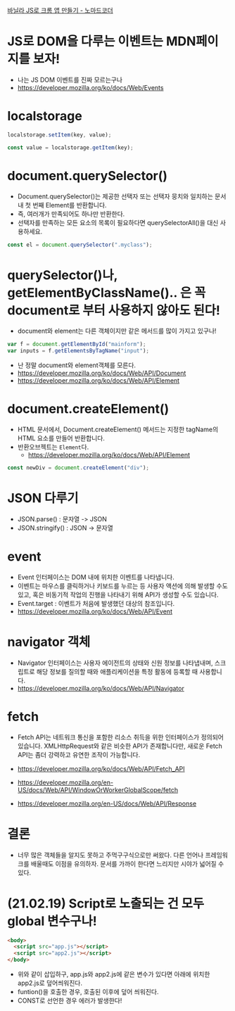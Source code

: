 [바닐라 JS로 크롬 앱 만들기 - 노마드코더](https://nomadcoders.co/javascript-for-beginners)

# JS로 DOM을 다루는 이벤트는 MDN페이지를 보자!

- 나는 JS DOM 이벤트를 진짜 모르는구나
- https://developer.mozilla.org/ko/docs/Web/Events

# localstorage

```js
localstorage.setItem(key, value);

const value = localstorage.getItem(key);
```

# document.querySelector()

- Document.querySelector()는 제공한 선택자 또는 선택자 뭉치와 일치하는 문서 내 첫 번째 Element를 반환합니다.
- 즉, 여러개가 만족되어도 하나만 반환한다.
- 선택자를 만족하는 모든 요소의 목록이 필요하다면 querySelectorAll()을 대신 사용하세요.

```js
const el = document.querySelector(".myclass");
```

# querySelector()나, getElementByClassName().. 은 꼭 document로 부터 사용하지 않아도 된다!

- document와 element는 다른 객체이지만 같은 메서드를 많이 가지고 있구나!

```js
var f = document.getElementById("mainform");
var inputs = f.getElementsByTagName("input");
```

- 난 정말 document와 element객체를 모른다.
- https://developer.mozilla.org/ko/docs/Web/API/Document
- https://developer.mozilla.org/ko/docs/Web/API/Element

# document.createElement()

- HTML 문서에서, Document.createElement() 메서드는 지정한 tagName의 HTML 요소를 만들어 반환합니다.
- 반환오브젝트는 `Element`다.
  - https://developer.mozilla.org/ko/docs/Web/API/Element

```js
const newDiv = document.createElement("div");
```

# JSON 다루기

- JSON.parse() : 문자열 -> JSON
- JSON.stringify() : JSON -> 문자열

# event

- Event 인터페이스는 DOM 내에 위치한 이벤트를 나타냅니다.
- 이벤트는 마우스를 클릭하거나 키보드를 누르는 등 사용자 액션에 의해 발생할 수도 있고, 혹은 비동기적 작업의 진행을 나타내기 위해 API가 생성할 수도 있습니다.
- Event.target : 이벤트가 처음에 발생했던 대상의 참조입니다.
- https://developer.mozilla.org/ko/docs/Web/API/Event

# navigator 객체

- Navigator 인터페이스는 사용자 에이전트의 상태와 신원 정보를 나타냅내며, 스크립트로 해당 정보를 질의할 때와 애플리케이션을 특정 활동에 등록할 때 사용합니다.
- https://developer.mozilla.org/ko/docs/Web/API/Navigator

# fetch

- Fetch API는 네트워크 통신을 포함한 리소스 취득을 위한 인터페이스가 정의되어 있습니다. XMLHttpRequest와 같은 비슷한 API가 존재합니다만, 새로운 Fetch API는 좀더 강력하고 유연한 조작이 가능합니다.

- https://developer.mozilla.org/ko/docs/Web/API/Fetch_API
- https://developer.mozilla.org/en-US/docs/Web/API/WindowOrWorkerGlobalScope/fetch
- https://developer.mozilla.org/en-US/docs/Web/API/Response

# 결론

- 너무 많은 객체들을 알지도 못하고 주먹구구식으로만 써왔다. 다른 언어나 프레임워크를 배울때도 이점을 유의하자. 문서를 가까이 한다면 느리지만 시야가 넓어질 수 있다.

# (21.02.19) Script로 노출되는 건 모두 global 변수구나!

```html
<body>
  <script src="app.js"></script>
  <script src="app2.js"></script>
</body>
```

- 위와 같이 삽입하구, app.js와 app2.js에 같은 변수가 있다면 아래에 위치한 app2.js로 덮어씌워진다.
- funtion()을 호출한 경우, 호출된 이후에 덮어 씌워진다.
- CONST로 선언한 경우 에러가 발생한다!
